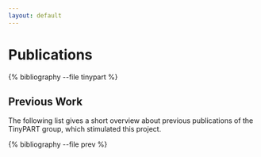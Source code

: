 ```yaml
---
layout: default
---
```


# Publications

{% bibliography --file tinypart %}

## Previous Work
The following list gives a short overview about previous publications of the TinyPART group, which stimulated this project.


{% bibliography --file prev %}
